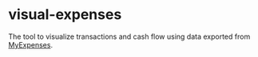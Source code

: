 # visual-expenses
The tool to visualize transactions and cash flow using data exported from [MyExpenses](https://github.com/mtotschnig/MyExpenses).
